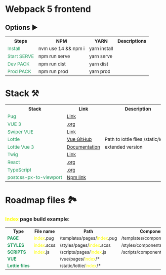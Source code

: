 # Webpack 5 frontend

## Options ▶

<table style="font-size: 15px;table-layout:fixed; white-space: nowrap;">
<style>td:nth-child(1) {color: #239b60}</style>
  <tr>
    <th>Steps</th>
    <th>NPM</th>
    <th>YARN</th>
    <th>Descriptions</th>
  </tr>
  <tr>
    <td>Install</td>
    <td>nvm use 14 && npm i</td>
    <td>yarn install</td>
		<td></td>
  </tr>
  <tr>
    <td>Start SERVE</td>
    <td>npm run serve</td>
    <td>yarn serve</td>
		<td></td>
  </tr>
  <tr>
    <td>Dev PACK</td>
    <td>npm run dist</td>
    <td>yarn dist</td>
		<td></td>
  </tr>
  <tr>
    <td>Prod PACK</td>
    <td>npm run prod</td>
    <td>yarn prod</td>
		<td></td>
  </tr>
</table>


# Stack ⚒️

<table style="font-size: 15px;table-layout:fixed; white-space: nowrap;">
<style>td:nth-child(1) {color: #239b60}</style>
  <tr>
    <th>Stack</th>
    <th>Link</th>
    <th>Description</th>
  </tr>
  <tr>
    <td>Pug</td>
    <td><a href="https://pugjs.org/api/getting-started.html">Link</a></td>
		<td></td>
  </tr>
  <tr>
    <td>VUE 3</td>
    <td><a href="https://vuejs.org/">.org</a></td>
		<td></td>
  </tr>
  <tr>
    <td>Swiper VUE</td>
    <td><a href="https://swiperjs.com/vue">Link</a></td>
  </tr>
  <tr>
    <td>Lottie</td>
    <td><a href="https://github.com/LottieFiles/lottie-vue">Vue GitHub</a></td>
		<td>Path to lottie files /static/lottie/</td>
  </tr>
  <tr>
    <td>Lottie Vue 3</td>
    <td><a href="https://vue3-lottie.vercel.app/guide.html">Documentation</a></td>
		<td>extended version</td>
  </tr>
  <tr>
    <td>Twig</td>
    <td><a href="https://twig.symfony.com/">Link</a></td>
		<td></td>
  </tr>
  <tr>
    <td>React</td>
    <td><a href="https://reactjs.org/docs/getting-started.html">.org</a></td>
		<td></td>
  </tr>
  <tr>
    <td>TypeScript</td>
    <td><a href="https://www.typescriptlang.org/">.org</a></td>
		<td></td>
  </tr>
  <tr>
    <td>postcss-px-to-viewport</td>
    <td><a href="https://www.npmjs.com/package/postcss-px-to-viewport">Npm link</a></td>
		<td></td>
  </tr>
</table>

# Roadmap files 🏞
### <span style="color: yellow">Index</span> page build example:

<table style="font-size: 14px;table-layout:fixed; white-space: nowrap;">
  <tr>
    <th>Type</th>
    <th>File name</th>
    <th>Path</th>
    <th>Components:</th>
  </tr>
  <tr>
  <tr>
    <td><b>PAGE</b></td>
    <td><span style="color: yellow">index</span>.pug</td>
    <td>/templates/pages/<span style="color: yellow">index</span>.pug</td>
    <td>/templates/components/<span style="color: yellow">index</span>/*</td>
  </tr>
  <tr>
    <td><b>STYLES</b></td>
    <td><span style="color: yellow">index</span>.scss</td>
    <td>/styles/pages/<span style="color: yellow">index</span>.scss</td>
    <td>/styles/components/<span style="color: yellow">index</span>/*</td>
  </tr>
  <tr>
    <td><b>SCRIPTS</b></td>
    <td><span style="color: yellow">index</span>.js</td>
    <td>/scripts/pages/<span style="color: yellow">index</span>.js</td>
    <td>/scripts/components/<span style="color: yellow">index</span>/*</td>
  </tr>
  <tr>
    <td><b>VUE</b></td>
    <td></td>
    <td>/vue/pages/<span style="color: yellow">index</span>/*</td>
    <td></td>
  </tr>
  <tr>
    <td><b>Lottie files</b></td>
    <td></td>
    <td>/static/lottie/<span style="color: yellow">index</span>/*</td>
    <td></td>
  </tr>
</table>


<br><br>
<br><br>
<br><br>
<br><br>
<br><br>









